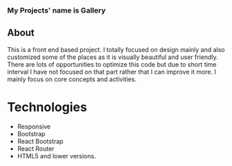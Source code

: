 ### My Projects' name is Gallery

## About
This is a front end based project. I totally focused on design mainly and also customized some of the places as it is visually beautiful and user friendly. There are lots of opportunities to optimize this code but due to short time interval I have not focused on that part rather that I can improve it more. I mainly focus on core concepts and activities.

# Technologies
* Responsive
* Bootstrap
* React Bootstrap
* React Router
* HTML5 and lower versions. 